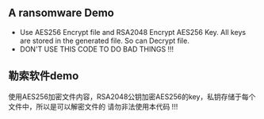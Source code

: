 ## A ransomware Demo

* Use AES256 Encrypt file and RSA2048 Encrypt AES256 Key.
All keys are stored in the generated file.
So can Decrypt file.
* DON'T USE THIS CODE TO DO BAD THINGS !!!

## 勒索软件demo
使用AES256加密文件内容，RSA2048公钥加密AES256的key，私钥存储于每个文件中，所以是可以解密文件的
请勿非法使用本代码 !!!
